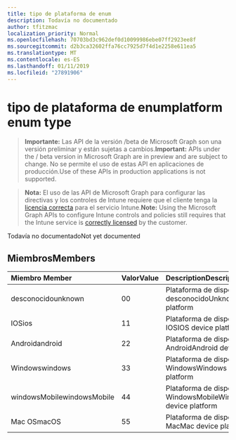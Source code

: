 ```yaml
---
title: tipo de plataforma de enum
description: Todavía no documentado
author: tfitzmac
localization_priority: Normal
ms.openlocfilehash: 70703bd3c962def0d10099986ebe07ff2923ee8f
ms.sourcegitcommit: d2b3ca32602ffa76cc7925d7f4d1e2258e611ea5
ms.translationtype: MT
ms.contentlocale: es-ES
ms.lasthandoff: 01/11/2019
ms.locfileid: "27891906"
---
```

# <a name="platform-enum-type"></a><span data-ttu-id="8c615-103">tipo de plataforma de enum</span><span class="sxs-lookup"><span data-stu-id="8c615-103">platform enum type</span></span>

> <span data-ttu-id="8c615-104">**Importante:** Las API de la versión /beta de Microsoft Graph son una versión preliminar y están sujetas a cambios.</span><span class="sxs-lookup"><span data-stu-id="8c615-104">**Important:** APIs under the / beta version in Microsoft Graph are in preview and are subject to change.</span></span> <span data-ttu-id="8c615-105">No se permite el uso de estas API en aplicaciones de producción.</span><span class="sxs-lookup"><span data-stu-id="8c615-105">Use of these APIs in production applications is not supported.</span></span>

> <span data-ttu-id="8c615-106">**Nota:** El uso de las API de Microsoft Graph para configurar las directivas y los controles de Intune requiere que el cliente tenga la [licencia correcta](https://go.microsoft.com/fwlink/?linkid=839381) para el servicio Intune.</span><span class="sxs-lookup"><span data-stu-id="8c615-106">**Note:** Using the Microsoft Graph APIs to configure Intune controls and policies still requires that the Intune service is [correctly licensed](https://go.microsoft.com/fwlink/?linkid=839381) by the customer.</span></span>

<span data-ttu-id="8c615-107">Todavía no documentado</span><span class="sxs-lookup"><span data-stu-id="8c615-107">Not yet documented</span></span>
## <a name="members"></a><span data-ttu-id="8c615-108">Miembros</span><span class="sxs-lookup"><span data-stu-id="8c615-108">Members</span></span>
|<span data-ttu-id="8c615-109">Miembro	</span><span class="sxs-lookup"><span data-stu-id="8c615-109">Member</span></span>|<span data-ttu-id="8c615-110">Valor</span><span class="sxs-lookup"><span data-stu-id="8c615-110">Value</span></span>|<span data-ttu-id="8c615-111">Description</span><span class="sxs-lookup"><span data-stu-id="8c615-111">Description</span></span>|
|:---|:---|:---|
|<span data-ttu-id="8c615-112">desconocido</span><span class="sxs-lookup"><span data-stu-id="8c615-112">unknown</span></span>|<span data-ttu-id="8c615-113">0</span><span class="sxs-lookup"><span data-stu-id="8c615-113">0</span></span>|<span data-ttu-id="8c615-114">Plataforma de dispositivo desconocido</span><span class="sxs-lookup"><span data-stu-id="8c615-114">Unknown device platform</span></span>|
|<span data-ttu-id="8c615-115">IOS</span><span class="sxs-lookup"><span data-stu-id="8c615-115">ios</span></span>|<span data-ttu-id="8c615-116">1</span><span class="sxs-lookup"><span data-stu-id="8c615-116">1</span></span>|<span data-ttu-id="8c615-117">Plataforma de dispositivo IOS</span><span class="sxs-lookup"><span data-stu-id="8c615-117">IOS device platform</span></span>|
|<span data-ttu-id="8c615-118">Android</span><span class="sxs-lookup"><span data-stu-id="8c615-118">android</span></span>|<span data-ttu-id="8c615-119">2</span><span class="sxs-lookup"><span data-stu-id="8c615-119">2</span></span>|<span data-ttu-id="8c615-120">Plataforma de dispositivos Android</span><span class="sxs-lookup"><span data-stu-id="8c615-120">Android device platform</span></span>|
|<span data-ttu-id="8c615-121">Windows</span><span class="sxs-lookup"><span data-stu-id="8c615-121">windows</span></span>|<span data-ttu-id="8c615-122">3</span><span class="sxs-lookup"><span data-stu-id="8c615-122">3</span></span>|<span data-ttu-id="8c615-123">Plataforma de dispositivo de Windows</span><span class="sxs-lookup"><span data-stu-id="8c615-123">Windows device platform</span></span>|
|<span data-ttu-id="8c615-124">windowsMobile</span><span class="sxs-lookup"><span data-stu-id="8c615-124">windowsMobile</span></span>|<span data-ttu-id="8c615-125">4</span><span class="sxs-lookup"><span data-stu-id="8c615-125">4</span></span>|<span data-ttu-id="8c615-126">Plataforma de dispositivo WindowsMobile</span><span class="sxs-lookup"><span data-stu-id="8c615-126">WindowsMobile device platform</span></span>|
|<span data-ttu-id="8c615-127">Mac OS</span><span class="sxs-lookup"><span data-stu-id="8c615-127">macOS</span></span>|<span data-ttu-id="8c615-128">5</span><span class="sxs-lookup"><span data-stu-id="8c615-128">5</span></span>|<span data-ttu-id="8c615-129">Plataforma de dispositivo de Mac</span><span class="sxs-lookup"><span data-stu-id="8c615-129">Mac device platform</span></span>|





